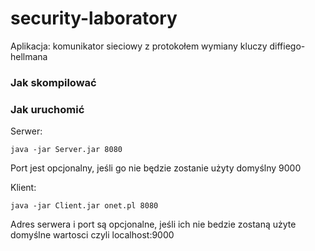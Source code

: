 # security-laboratory

Aplikacja: komunikator sieciowy z protokołem wymiany kluczy diffiego-hellmana


### Jak skompilować

### Jak uruchomić

Serwer:

`java -jar Server.jar 8080`

Port jest opcjonalny, jeśli go nie będzie zostanie użyty domyślny 9000

Klient:

`java -jar Client.jar onet.pl 8080`

Adres serwera i port są opcjonalne, jeśli ich nie bedzie zostaną użyte domyślne wartosci czyli localhost:9000
